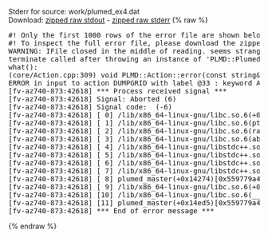 Stderr for source:  work/plumed_ex4.dat   
Download: [zipped raw stdout](plumed_ex4.dat.plumed_master.stdout.txt.zip) - [zipped raw stderr](plumed_ex4.dat.plumed_master.stderr.txt.zip) 
{% raw %}
<pre>
#! Only the first 1000 rows of the error file are shown below
#! To inspect the full error file, please download the zipped raw stderr file above
WARNING: IFile closed in the middle of reading. seems strange!
terminate called after throwing an instance of 'PLMD::Plumed::ExceptionError'
what():
(core/Action.cpp:309) void PLMD::Action::error(const string&) const
ERROR in input to action DUMPGRID with label @33 : keyword ARG is compulsory for this action
[fv-az740-873:42618] *** Process received signal ***
[fv-az740-873:42618] Signal: Aborted (6)
[fv-az740-873:42618] Signal code:  (-6)
[fv-az740-873:42618] [ 0] /lib/x86_64-linux-gnu/libc.so.6(+0x42520)[0x7f2419e42520]
[fv-az740-873:42618] [ 1] /lib/x86_64-linux-gnu/libc.so.6(pthread_kill+0x12c)[0x7f2419e969fc]
[fv-az740-873:42618] [ 2] /lib/x86_64-linux-gnu/libc.so.6(raise+0x16)[0x7f2419e42476]
[fv-az740-873:42618] [ 3] /lib/x86_64-linux-gnu/libc.so.6(abort+0xd3)[0x7f2419e287f3]
[fv-az740-873:42618] [ 4] /lib/x86_64-linux-gnu/libstdc++.so.6(+0xa2b9e)[0x7f241a2a2b9e]
[fv-az740-873:42618] [ 5] /lib/x86_64-linux-gnu/libstdc++.so.6(+0xae20c)[0x7f241a2ae20c]
[fv-az740-873:42618] [ 6] /lib/x86_64-linux-gnu/libstdc++.so.6(+0xae277)[0x7f241a2ae277]
[fv-az740-873:42618] [ 7] /lib/x86_64-linux-gnu/libstdc++.so.6(__cxa_rethrow+0x4b)[0x7f241a2ae52b]
[fv-az740-873:42618] [ 8] plumed_master(+0x14274)[0x559779a49274]
[fv-az740-873:42618] [ 9] /lib/x86_64-linux-gnu/libc.so.6(+0x29d90)[0x7f2419e29d90]
[fv-az740-873:42618] [10] /lib/x86_64-linux-gnu/libc.so.6(__libc_start_main+0x80)[0x7f2419e29e40]
[fv-az740-873:42618] [11] plumed_master(+0x14ed5)[0x559779a49ed5]
[fv-az740-873:42618] *** End of error message ***
</pre>
{% endraw %}
